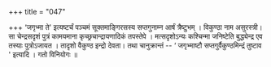 +++
title = "047"

+++
‘जगृभ्मा ते' इत्यष्टर्चं पञ्चमं सूक्तमाङ्गिरसस्य सप्तगुनाम्न आर्षं त्रैष्टुभम् । विकुण्ठा नाम असुरस्त्री। सा चेन्द्रसदृशं पुत्रं कामयमाना कृच्छ्रचान्द्रायणादिकं तपस्तेपे । मत्सदृशोऽन्यः कश्चिन्मा जनिष्टेति बुद्ध्येन्द्र एव तस्याः पुत्रोऽजायत । तादृशो वैकुण्ठ इन्द्रो देवता। तथा चानुक्रान्तं -- ‘ जगृभ्माष्टौ सप्तगुर्वैकुण्ठमिन्द्रं तुष्टाव ' इत्यादि । गतो विनियोगः ॥
